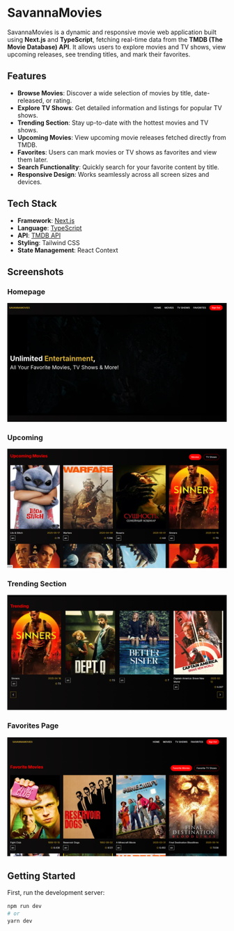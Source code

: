 #  SavannaMovies

SavannaMovies is a dynamic and responsive movie web application built using **Next.js** and **TypeScript**, fetching real-time data from the **TMDB (The Movie Database) API**. It allows users to explore movies and TV shows, view upcoming releases, see trending titles, and mark their favorites.

##  Features

- **Browse Movies**: Discover a wide selection of movies by title, date-released, or rating.
- **Explore TV Shows**: Get detailed information and listings for popular TV shows.
- **Trending Section**: Stay up-to-date with the hottest movies and TV shows.
- **Upcoming Movies**: View upcoming movie releases fetched directly from TMDB.
- **Favorites**: Users can mark movies or TV shows as favorites and view them later.
- **Search Functionality**: Quickly search for your favorite content by title.
- **Responsive Design**: Works seamlessly across all screen sizes and devices.

## Tech Stack

- **Framework**: [Next.js](https://nextjs.org/)
- **Language**: [TypeScript](https://www.typescriptlang.org/)
- **API**: [TMDB API](https://developer.themoviedb.org/docs)
- **Styling**: Tailwind CSS 
- **State Management**: React Context

## Screenshots

### Homepage
![Homepage](./public/home.png)

### Upcoming
![Homepage](./public/upcoming.png)

### Trending Section
![Trending](./public/trending.png)

### Favorites Page
![Favorites](./public/favorites.png)




## Getting Started

First, run the development server:

```bash
npm run dev
# or
yarn dev
```